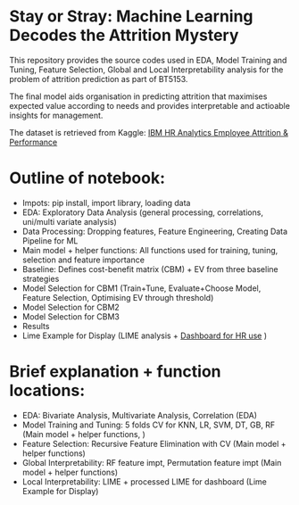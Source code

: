 # Stay or Stray: Machine Learning Decodes the Attrition Mystery
This repository provides the source codes used in EDA, Model Training and Tuning, Feature Selection, Global and Local Interpretability analysis for the problem of attrition prediction as part of BT5153.

The final model aids organisation in predicting attrition that maximises expected value according to needs and provides interpretable and actioable insights for management.

The dataset is retrieved from Kaggle: [IBM HR Analytics Employee Attrition & Performance](https://www.kaggle.com/datasets/pavansubhasht/ibm-hr-analytics-attrition-dataset) 

# Outline of notebook:
- Impots: pip install, import library, loading data
- EDA: Exploratory Data Analysis (general processing, correlations, uni/multi variate analysis)
- Data Processing: Dropping features, Feature Engineering, Creating Data Pipeline for ML
- Main model + helper functions: All functions used for training, tuning, selection and feature importance
- Baseline: Defines cost-benefit matrix (CBM) + EV from three baseline strategies
- Model Selection for CBM1 (Train+Tune, Evaluate+Choose Model, Feature Selection, Optimising EV through threshold)
- Model Selection for CBM2
- Model Selection for CBM3
- Results 
- Lime Example for Display (LIME analysis + [Dashboard for HR use](https://attrition-analytics.herokuapp.com/) )

# Brief explanation + function locations:
- EDA: Bivariate Analysis, Multivariate Analysis, Correlation (EDA)
- Model Training and Tuning: 5 folds CV for KNN, LR, SVM, DT, GB, RF (Main model + helper functions, )
- Feature Selection: Recursive Feature Elimination with CV (Main model + helper functions)
- Global Interpretability: RF feature impt, Permutation feature impt (Main model + helper functions)
- Local Interpretability: LIME + processed LIME for dashboard (Lime Example for Display)
